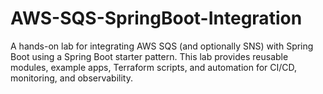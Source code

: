 # AWS-SQS-SpringBoot-Integration
A hands-on lab for integrating AWS SQS (and optionally SNS) with Spring Boot using a Spring Boot starter pattern. This lab provides reusable modules, example apps, Terraform scripts, and automation for CI/CD, monitoring, and observability.
